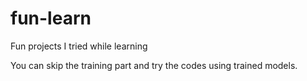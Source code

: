 # fun-learn
Fun projects I tried while learning

You can skip the training part and try the codes using trained models.
